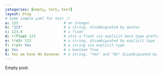 ```yaml
---
categories: [empty, tech, test]
layout: blog
# Some sample yaml for test :)
a: 123                     # an integer
b: "123"                   # a string, disambiguated by quotes
c: 123.0                   # a float
d: !!float 123             # also a float via explicit data type prefixed by (''' !! ''')
e: !!str 123               # a string, disambiguated by explicit type
f: !!str Yes               # a string via explicit type
g: Yes                     # a boolean True
h: Yes we have No bananas  # a string, "Yes" and "No" disambiguated by context.
---
```

Empty post.
